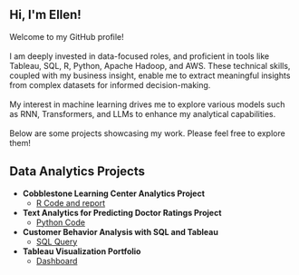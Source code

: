 ## Hi, I'm Ellen!
Welcome to my GitHub profile!
<br />
<br />
I am deeply invested in data-focused roles, and proficient in tools like Tableau, SQL, R, Python, Apache Hadoop, and AWS. These technical skills, coupled with my business insight, enable me to extract meaningful insights from complex datasets for informed decision-making. 
<br />
<br />
My interest in machine learning drives me to explore various models such as RNN, Transformers, and LLMs to enhance my analytical capabilities.
<br />
<br />
Below are some projects showcasing my work. Please feel free to explore them!

<h2>Data Analytics Projects</h2>

- <b>Cobblestone Learning Center Analytics Project</b>
  - [R Code and report](https://github.com/EllenRochester/LearningCenterAnalytics)
- <b>Text Analytics for Predicting Doctor Ratings Project</b>
  - [Python Code](https://github.com/EllenRochester/TextAnalytics)
- <b>Customer Behavior Analysis with SQL and Tableau</b>
  - [SQL Query](https://github.com/EllenRochester/Customer-Behavior-Analysis)
- <b>Tableau Visualization Portfolio</b>
  - [Dashboard](https://us-east-1.online.tableau.com/#/site/zwang206f1715f4417/projects/596993?:origin=card_share_link)


